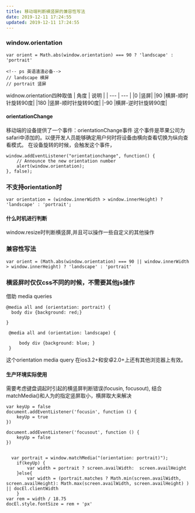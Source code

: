 ```yaml
---
title: 移动端判断横竖屏的兼容性写法
date: 2019-12-11 17:24:55
updated: 2019-12-11 17:24:55
---
```


### window.orientation
```
var orient = Math.abs(window.orientation) === 90 ? 'landscape' : 'portrait' 

<!-- ps 英语渣渣必备-->
// landscape 横屏
// portrait 竖屏
```
widnow.orientation四种取值
| 角度 | 说明 |
| --- | --- |
|0    |竖屏|
|90   |横屏-顺时针旋转90度|
|180  |竖屏-顺时针旋转90度|
|-90  |横屏-逆时针旋转90度|

#### orientationChange
移动端的设备提供了一个事件：orientationChange事件
这个事件是苹果公司为safari中添加的。以便开发人员能够确定用户何时将设备由横向查看切换为纵向查看模式。
在设备旋转的时候，会触发这个事件，

```
window.addEventListener("orientationchange", function() {
    // Announce the new orientation number
    alert(window.orientation);
}, false);
```

### 不支持orientation时
```
var orientation = (window.innerWidth > window.innerHeight) ? 'landscape' : 'portrait';
```

#### 什么时机进行判断
window.resize时判断横竖屏,并且可以操作一些自定义的其他操作

### 兼容性写法
```
var orient = (Math.abs(window.orientation) === 90 || window.innerWidth > window.innerHeight) ? 'landscape' : 'portrait'
```


### 横竖屏时仅仅css不同的时候，不需要其他js操作
借助 media queries
```
@media all and (orientation: portrait) {
  body div {background: red;} 

}

 @media all and (orientation: landscape) { 
     
     body div {background: blue; } 
 }
```
这个orientation media query 在ios3.2+和安卓2.0+上还有其他浏览器上有效。



#### 生产环境实际使用

需要考虑键盘调起时引起的横竖屏判断错误(focusin, focusout), 结合matchMedia()和人为的指定竖屏取小，横屏取大来解决

```
var keyUp = false
document.addEventListener('focusin', function () {
	keyUp = true
})

document.addEventListener('focusout', function () {
	keyUp = false
})
    

  var portrait = window.matchMedia("(orientation: portrait)");
	if(keyUp) {
		var width = portrait ? screen.availWidth:  screen.availHeight
	}else{
		var width = (portrait.matches ? Math.min(screen.availWidth, screen.availHeight): Math.max(screen.availWidth, screen.availHeight) ) || docEl.clientWidth
	}
var rem = width / 18.75
docEl.style.fontSize = rem + 'px'
```

